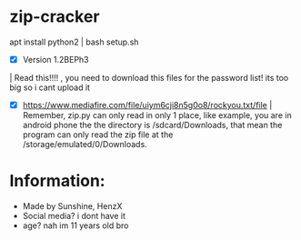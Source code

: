 # zip-cracker
apt install python2
| 
bash setup.sh

- [x] Version 1.2BEPh3

|
Read this!!!!
, you need to download this files for the password list! its too big so i cant upload it

- [x] https://www.mediafire.com/file/uiym6cji8n5g0o8/rockyou.txt/file
|
Remember, zip.py can only read in only 1 place, like example, you are in android phone the the directory is /sdcard/Downloads, that mean the program can only read the zip file at the /storage/emulated/0/Downloads.

# Information:
- Made by Sunshine, HenzX
- Social media? i dont have it
- age? nah im 11 years old bro

